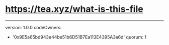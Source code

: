 # https://tea.xyz/what-is-this-file
---
version: 1.0.0
codeOwners:
  - '0x9E5a65bd943e44be51b6D51B7Ea113E4395A3a6d'
quorum: 1
